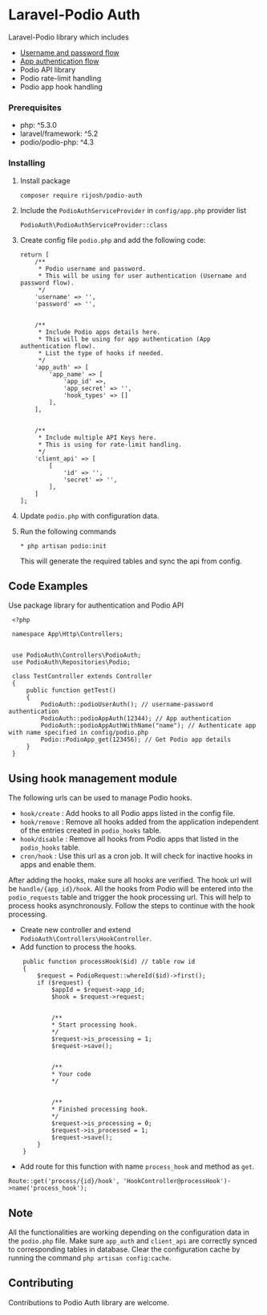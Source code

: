 # Laravel-Podio Auth

Laravel-Podio library which includes
* [Username and password flow](https://developers.podio.com/authentication/username_password)
* [App authentication flow](https://developers.podio.com/authentication/app_auth)
* Podio API library
* Podio rate-limit handling
* Podio app hook handling




### Prerequisites
* php: ^5.3.0
* laravel/framework: ^5.2
* podio/podio-php: ^4.3

### Installing

1. Install package
   ```
   composer require rijosh/podio-auth
   ``` 
2. Include the `PodioAuthServiceProvider` in `config/app.php` provider list
   ```
   PodioAuth\PodioAuthServiceProvider::class
   ``` 
   
3. Create config file `podio.php` and add the following code:
   ```
   return [
       /**
        * Podio username and password.
        * This will be using for user authentication (Username and password flow).
        */
       'username' => '',
       'password' => '',
   
   
       /**
        * Include Podio apps details here.
        * This will be using for app authentication (App authentication flow).
        * List the type of hooks if needed.
        */
       'app_auth' => [
           'app_name' => [
               'app_id' =>,
               'app_secret' => '',
               'hook_types' => []
           ],
       ],
   
   
       /**
        * Include multiple API Keys here.
        * This is using for rate-limit handling.
        */
       'client_api' => [
           [
               'id' => '',
               'secret' => '',
           ],
       ]
   ];
   ```
5. Update `podio.php` with configuration data.
6. Run the following commands    
   ```
   * php artisan podio:init
   
   ```
   This will generate the required tables and sync the api from config. 


## Code Examples

Use package library for authentication and Podio API

```
 <?php
 
 namespace App\Http\Controllers;
 
 
 use PodioAuth\Controllers\PodioAuth;
 use PodioAuth\Repositories\Podio;
 
 class TestController extends Controller
 {
     public function getTest()
     {
         PodioAuth::podioUserAuth(); // username-password authentication
         PodioAuth::podioAppAuth(12344); // App authentication
         PodioAuth::podioAppAuthWithName("name"); // Authenticate app with name specified in config/podio.php
         Podio::PodioApp_get(123456); // Get Podio app details
     }
 }
```

## Using hook management module

The following urls can be used to manage Podio hooks.

* `hook/create` : Add hooks to all Podio apps listed in the config file.
* `hook/remove` : Remove all hooks added from the application independent of the entries created in `podio_hooks` table.
* `hook/disable` : Remove all hooks from Podio apps that listed in the `podio_hooks` table.
* `cron/hook` : Use this url as a cron job. It will check for inactive hooks in apps and enable them.

After adding the hooks, make sure all hooks are verified. The hook url will be `handle/{app_id}/hook`. All the hooks from Podio will be entered into the `podio_requests` table and trigger the hook processing url. This will help to process hooks asynchronously. Follow the steps to continue with the hook processing.
* Create new controller and extend `PodioAuth\Controllers\HookController`.
* Add function to process the hooks.
```
    public function processHook($id) // table row id
    {
        $request = PodioRequest::whereId($id)->first(); 
        if ($request) {
            $appId = $request->app_id;
            $hook = $request->request;

             
            /**
            * Start processing hook.
            */
            $request->is_processing = 1;
            $request->save();


            /**
            * Your code
            */


            /**
            * Finished processing hook.
            */
            $request->is_processing = 0;
            $request->is_processed = 1;
            $request->save();
        }
    }
```
* Add route for this function with name `process_hook` and method as `get`.
```
Route::get('process/{id}/hook', 'HookController@processHook')->name('process_hook');
```

## Note
All the functionalities are working depending on the configuration data in the `podio.php` file. Make sure `app_auth` and `client_api` are correctly synced to corresponding tables in database. Clear the configuration cache by running the command `php artisan config:cache`.

## Contributing

Contributions to Podio Auth library are welcome.